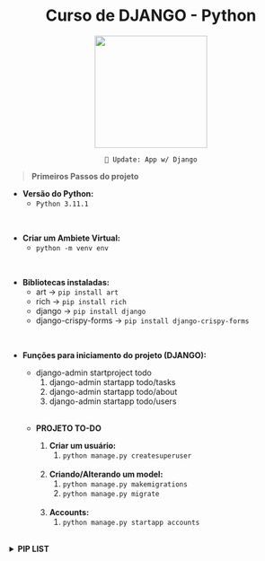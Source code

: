 <div align="center">

# Curso de DJANGO - Python

</div>

<div align="center">

<img height="200" src="https://cdn.jsdelivr.net/gh/devicons/devicon/icons/django/django-plain-wordmark.svg" />

`🐍 Update: App w/ Django`

</div>

> **Primeiros Passos do projeto**
* **Versão do Python:**
    * `Python 3.11.1`

<br>

* **Criar um Ambiete Virtual:**
    * `python -m venv env`

<br>

* **Bibliotecas instaladas:**
    * art -> `pip install art`
    * rich -> `pip install rich`
    * django -> `pip install django`
    * django-crispy-forms -> `pip install django-crispy-forms`

<br>

* **Funções para iniciamento do projeto (DJANGO):**
    * django-admin startproject todo
        1. django-admin startapp todo/tasks
        2. django-admin startapp todo/about
        3. django-admin startapp todo/users 
    
    <br>
    
    * **PROJETO TO-DO**
        1. **Criar um usuário:**
            1. `python manage.py createsuperuser`

        <br>

        2. **Criando/Alterando um model:**
            1. `python manage.py makemigrations`
            2. `python manage.py migrate`

        <br>

        3. **Accounts:**
            1. `python manage.py startapp accounts`

<br>

<details>

<summary><b>PIP LIST</b></summary>

```py

Package        Version
-------------- -------
art            5.8
asgiref        3.6.0
Django         4.1.6
markdown-it-py 2.1.0
mdurl          0.1.2
pip            23.0
Pygments       2.14.0
rich           13.3.1
setuptools     65.5.0
sqlparse       0.4.3
tzdata         2022.7
```
</details>